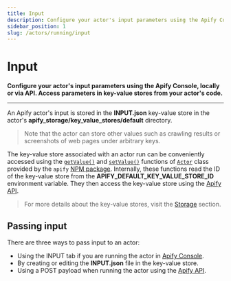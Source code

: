 ```yaml
---
title: Input
description: Configure your actor's input parameters using the Apify Console, locally or via API. Access parameters in key-value stores from your actor's code.
sidebar_position: 1
slug: /actors/running/input
---
```


# Input

**Configure your actor's input parameters using the Apify Console, locally or via API. Access parameters in key-value stores from your actor's code.**

---

An Apify actor's input is stored in the **INPUT.json** key-value store in the actor's **apify_storage/key_value_stores/default** directory.

> Note that the actor can store other values such as crawling results or screenshots of web pages under arbitrary keys.

The key-value store associated with an actor run can be conveniently accessed using the [`getValue()`](https://docs-v2.apify.com/sdk-js/api/apify/class/Actor#getValue) and [`setValue()`](https://docs-v2.apify.com/sdk-js/api/apify/class/Actor#setValue) functions of [`Actor`](https://docs-v2.apify.com/sdk-js/api/apify/class/Actor) class provided by the `apify` [NPM package](https://www.npmjs.com/package/apify). Internally, these functions read the ID of the key-value store from the **APIFY_DEFAULT_KEY_VALUE_STORE_ID** environment variable. They then access the key-value store using the [Apify API](https://docs.apify.com/api).

> For more details about the key-value stores, visit the [Storage](../../storage/index.md) section.

## Passing input

There are three ways to pass input to an actor:

* Using the INPUT tab if you are running the actor in [Apify Console](https://console.apify.com).
* By creating or editing the **INPUT.json** file in the key-value store.
* Using a POST payload when running the actor using the [Apify API](https://docs.apify.com/api).

